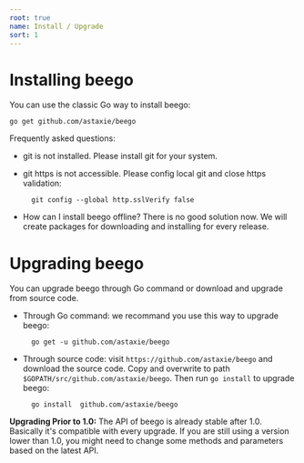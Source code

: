 ```yaml
---
root: true
name: Install / Upgrade
sort: 1
---
```


# Installing beego

You can use the classic Go way to install beego:

	go get github.com/astaxie/beego

Frequently asked questions:

- git is not installed. Please install git for your system.
- git https is not accessible. Please config local git and close https validation:

		git config --global http.sslVerify false

- How can I install beego offline? There is no good solution now. We will create packages for downloading and installing for every release.

# Upgrading beego

You can upgrade beego through Go command or download and upgrade from source code.

- Through Go command: we recommand you use this way to upgrade beego:

		go get -u github.com/astaxie/beego

- Through source code: visit `https://github.com/astaxie/beego` and download the source code. Copy and overwrite to path `$GOPATH/src/github.com/astaxie/beego`. Then run `go install` to upgrade beego:

		go install 	github.com/astaxie/beego

**Upgrading Prior to 1.0:** The API of beego is already stable after 1.0. Basically it's compatible with every upgrade. If you are still using a version lower than 1.0, you might need to change some methods and parameters based on the latest API.
